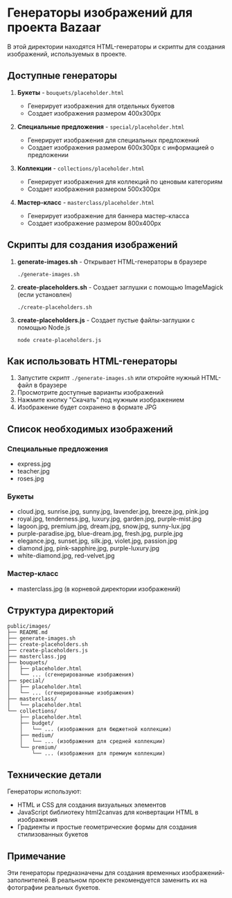 # Генераторы изображений для проекта Bazaar

В этой директории находятся HTML-генераторы и скрипты для создания изображений, используемых в проекте.

## Доступные генераторы

1. **Букеты** - `bouquets/placeholder.html`
   - Генерирует изображения для отдельных букетов
   - Создает изображения размером 400x300px

2. **Специальные предложения** - `special/placeholder.html`
   - Генерирует изображения для специальных предложений
   - Создает изображения размером 600x300px с информацией о предложении

3. **Коллекции** - `collections/placeholder.html`
   - Генерирует изображения для коллекций по ценовым категориям
   - Создает изображения размером 500x300px

4. **Мастер-класс** - `masterclass/placeholder.html`
   - Генерирует изображение для баннера мастер-класса
   - Создает изображение размером 800x400px

## Скрипты для создания изображений

1. **generate-images.sh** - Открывает HTML-генераторы в браузере
   ```
   ./generate-images.sh
   ```

2. **create-placeholders.sh** - Создает заглушки с помощью ImageMagick (если установлен)
   ```
   ./create-placeholders.sh
   ```

3. **create-placeholders.js** - Создает пустые файлы-заглушки с помощью Node.js
   ```
   node create-placeholders.js
   ```

## Как использовать HTML-генераторы

1. Запустите скрипт `./generate-images.sh` или откройте нужный HTML-файл в браузере
2. Просмотрите доступные варианты изображений
3. Нажмите кнопку "Скачать" под нужным изображением
4. Изображение будет сохранено в формате JPG

## Список необходимых изображений

### Специальные предложения
- express.jpg
- teacher.jpg
- roses.jpg

### Букеты
- cloud.jpg, sunrise.jpg, sunny.jpg, lavender.jpg, breeze.jpg, pink.jpg
- royal.jpg, tenderness.jpg, luxury.jpg, garden.jpg, purple-mist.jpg
- lagoon.jpg, premium.jpg, dream.jpg, snow.jpg, sunny-lux.jpg
- purple-paradise.jpg, blue-dream.jpg, fresh.jpg, purple.jpg
- elegance.jpg, sunset.jpg, silk.jpg, violet.jpg, passion.jpg
- diamond.jpg, pink-sapphire.jpg, purple-luxury.jpg
- white-diamond.jpg, red-velvet.jpg

### Мастер-класс
- masterclass.jpg (в корневой директории изображений)

## Структура директорий

```
public/images/
├── README.md
├── generate-images.sh
├── create-placeholders.sh
├── create-placeholders.js
├── masterclass.jpg
├── bouquets/
│   ├── placeholder.html
│   └── ... (сгенерированные изображения)
├── special/
│   ├── placeholder.html
│   └── ... (сгенерированные изображения)
├── masterclass/
│   └── placeholder.html
└── collections/
    ├── placeholder.html
    ├── budget/
    │   └── ... (изображения для бюджетной коллекции)
    ├── medium/
    │   └── ... (изображения для средней коллекции)
    └── premium/
        └── ... (изображения для премиум коллекции)
```

## Технические детали

Генераторы используют:
- HTML и CSS для создания визуальных элементов
- JavaScript библиотеку html2canvas для конвертации HTML в изображения
- Градиенты и простые геометрические формы для создания стилизованных букетов

## Примечание

Эти генераторы предназначены для создания временных изображений-заполнителей. 
В реальном проекте рекомендуется заменить их на фотографии реальных букетов. 